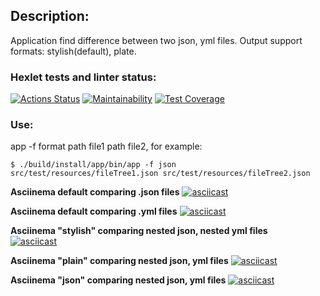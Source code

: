 ## Description:
Application find difference between two json, yml files.
Output support formats: stylish(default), plate.

### Hexlet tests and linter status:
[![Actions Status](https://github.com/packman1783/java-project-71/actions/workflows/hexlet-check.yml/badge.svg)](https://github.com/packman1783/java-project-71/actions)
[![Maintainability](https://api.codeclimate.com/v1/badges/a74e4cd2fc529f000cf5/maintainability)](https://codeclimate.com/github/packman1783/java-project-71/maintainability)
[![Test Coverage](https://api.codeclimate.com/v1/badges/a74e4cd2fc529f000cf5/test_coverage)](https://codeclimate.com/github/packman1783/java-project-71/test_coverage)

### Use:
app  -f format path file1 path file2, for example:
```
$ ./build/install/app/bin/app -f json src/test/resources/fileTree1.json src/test/resources/fileTree2.json 

```

**Asciinema default comparing .json files**
[![asciicast](https://asciinema.org/a/614631.svg)](https://asciinema.org/a/614631)

**Asciinema default comparing .yml files**
[![asciicast](https://asciinema.org/a/616643.svg)](https://asciinema.org/a/616643)

**Asciinema "stylish" comparing nested json, nested yml files**  
[![asciicast](https://asciinema.org/a/616996.svg)](https://asciinema.org/a/616996)

**Asciinema "plain" comparing nested json, yml files**
[![asciicast](https://asciinema.org/a/617098.svg)](https://asciinema.org/a/617098)

**Asciinema "json" comparing nested json, yml files**
[![asciicast](https://asciinema.org/a/617242.svg)](https://asciinema.org/a/617242)
